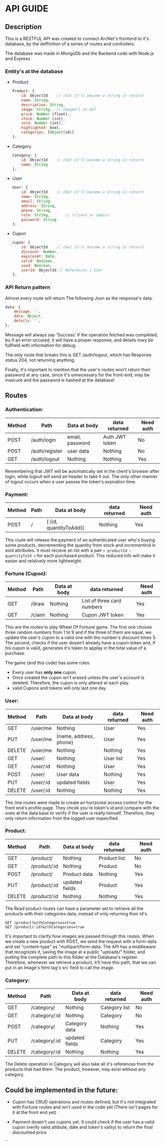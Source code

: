 # API GUIDE

## Description

This is a RESTFUL API was created to connect ArcNet's frontend to it's database, by the deffinition of a series of routes and controllers.

The database was made in MongoDb and the Backend code with Node.js and Express

### Entity's at the database

- Product

    ```js
    Product: {
        id: ObjectId    // (but it'll become a string in return)
        name: String,
        description: String,
        image: String,  // ImageUrl at GET
        price: Number (float),
        stock: Number (int),
        sold: Number (int),
        highlighted: bool,
        categories: [Object(id)]
    };
    ```

- Category

    ```js
    Category: {
        id: ObjectId    // (but it'll become a string in return)
        name: String
    };
    ```

- User

    ```js
    User: {
        id: ObjectId    // (but it'll become a string in return)
        name: String,
        email: String,
        address: String,
        phone: String,
        role: String,       // (client or admin)
        password: String
    };
    ```

- Cupon

    ```js
    Cupon: {
        id: ObjectId    // (but it'll become a string in return)
        discount: Number,
        expiresAt: Date,
        valid: Boolean,
        used: Boolean,
        userId: ObjectId // References 1 User
    };
    ```

### API Return pattern

Almost every route will return The following Json as the response's data:

```js
data: {
    message: '',
    data: Object,
    details: '',
};
```

Message will always say 'Success' if the operation fetched was completed, bu if an error occured, it will have a proper response, and details mwy be fullfield with information for debug.

The only route that breaks this is GET /auth/logout, which has Response status 204, not returning anything.

Finally, it's important to mention that the user's routes won't return their password at any case, since it's unnecessary for the front-end, may be insecure and the password is hashed at the database!


## Routes

### Authentication:

| Method | Path | Data at body | data returned | Need auth |
|--------|------|--------------|---------------|-----------|
| POST   | /auth/login | email, password | Auth JWT token | No |
| POST   | /auth/register | user data | Nothing | No |
| GET    | /auth/logout | Nothing | Nothing | Yes |

Remembering that JWT will be automatically set in the client's browser after login, while logout will send an header to take it out. The only other manner of logout occurs when a user passes the token's expiration time.

### Payment:

| Method | Path | Data at body | data returned | Need auth |
|--------|------|--------------|---------------|-----------|
| POST   | / | [ {id, quantityToAdd}] | Nothing | Yes |

This route will release the payment of an authenticated user who's buying some products, decrementing the quantity from stock and incrementind in sold attributes. It must recieve an list with a pair ```< productId : quantityToId >``` for each purchased product. This reduced info will make it easier and relatively more lightweight.

### Fortune (Cupon):

| Method | Path | Data at body | data returned | Need auth |
|--------|------|--------------|---------------|-----------|
| GET    | /draw | Nothing | List of three card numbers | Yes |
| GET    | /claim | Nothing | Cupon JWT token | Yes |

This are the routes to play Wheel Of Fortune game. The first one choose three random numbers from 1 to 9 and if the three of them are equal, we update the user's cupon to a valid one with the number's discount times 5. The second, checks if the user dosen't already have a cupon token and, if his cupon is valid, generates it's token to applay in the total value of a purchase.

The game (and this code) has some rules:
- Every user has **only one** cupon.
- Once created the cupon isn't erased unless the user's account is deleted. Therefore, the cupon is only altered at each play.
- valid Cupons and tokens will only last one day.

### User:

| Method | Path | Data at body | data returned | Need auth |
|--------|------|--------------|---------------|-----------|
| GET    | /user/me | Nothing | User | Yes |
| PUT    | /user/me | {name, address, phone} | User | Yes |
| DELETE | /user/me | Nothing | Nothing | Yes |
| GET    | /user/ | Nothing | User list | Yes |
| GET    | /user/:id | Nothing | User | Yes |
| POST   | /user/ | User data | Nothing | Yes |
| PUT    | /user/:id | updated fields | User | Yes |
| DELETE | /user/:id | Nothing | Nothing | Yes |

The /me routes were made to create an horizontal access control for the front end's profile page. They chcek you're token's id and compare with the ones at the data base to verify if the user is really himself. Therefore, they only return information from the logged user especified.

### Product:

| Method | Path | Data at body | data returned | Need auth |
|--------|------|--------------|---------------|-----------|
| GET    | /product/ | Nothing | Product list | No |
| GET    | /product/:id | Nothing | Product | No |
| POST   | /product/ | Product data | Nothing | Yes |
| PUT    | /product/:id | updated fields | Product | Yes |
| DELETE | /product/:id | Nothing | Nothing | Yes |

The Read product routes can have a parameter set to retrieve all the products with their categories data, instead of only returning their Id's.

```
GET /product?withCategories=true
GET /product/:id?withCategories=true
```

It's important to clarify how images are passed through this routes. When we create a new product with POST, we send the request with a form-data and set "content-type" as "multipart/form-data. The API has a middleware that recognizes it, saving the image at a public "uploads/" folder, and putting the complete path to this folder at the Database's register. Therefore, whenever we retrieve a product, it'll have this path, that we can put in an Image's html tag's src field to call the image.


### Category:

| Method | Path | Data at body | data returned | Need auth |
|--------|------|--------------|---------------|-----------|
| GET    | /category/ | Nothing | Category list | No |
| GET    | /category/:id | Nothing | Category | No |
| POST   | /category/ | Category data | Nothing | Yes |
| PUT    | /category/:id | updated fields | Category | Yes |
| DELETE | /category/:id | Nothing | Nothing | Yes |

The Delete operation in Category will also take all it's references from the products
that had them. The product, however, may exist without any category.

## Could be implemented in the future:

* Cupon has CRUD operations and routes defined, but it's not integrated with Fortune routes and isn't used in the code yet (There isn't pages for it at the front end yet)

* Payment dosen't use cupons yet. It could check if the user has a valid cupon (verify valid attibute, date and token's vality) to return the final discounted price

``